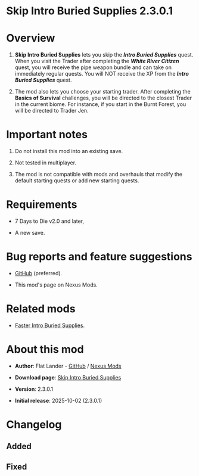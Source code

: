 # Skip Intro Buried Supplies 2.3.0.1

# Overview

1. **Skip Intro Buried Supplies** lets you skip the ***Intro Buried Supplies*** quest. When you visit the Trader after completing the ***White River Citizen*** quest, you will receive the pipe weapon bundle and can take on immediately regular quests. You will NOT receive the XP from the ***Intro Buried Supplies*** quest.

2. The mod also lets you choose your starting trader. After completing the **Basics of Survival** challenges, you will be directed to the closest Trader in the current biome. For instance, if you start in the Burnt Forest, you will be directed to Trader Jen. 

# Important notes

1. Do not install this mod into an existing save. 

2. Not tested in multiplayer.

3. The mod is not compatible with mods and overhauls that modify the default starting quests or add new starting quests.

# Requirements

- 7 Days to Die v2.0 and later,

- A new save.

# Bug reports and feature suggestions

- [GitHub](https://github.com/flatlanderone/flatlander-releases/issues) (preferred).

- This mod's page on Nexus Mods.

# Related mods

- [Faster Intro Buried Supplies](https://www.nexusmods.com/7daystodie/mods/8740).

# About this mod

- **Author**: Flat Lander - [GitHub](https://github.com/flatlanderone/flatlander-releases) / [Nexus Mods](https://next.nexusmods.com/profile/flatlanderone)

- **Download page**: [Skip Intro Buried Supplies](https://www.nexusmods.com/7daystodie/mods/8764)

- **Version**: 2.3.0.1

- **Initial release**: 2025-10-02 (2.3.0.1)

# Changelog

## Added 

## Fixed